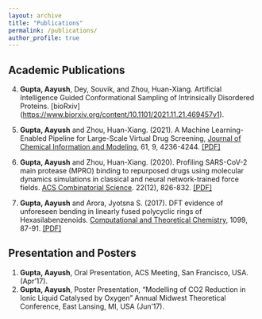 ```yaml
---
layout: archive
title: "Publications"
permalink: /publications/
author_profile: true
---
```


## Academic Publications
4. **Gupta, Aayush**, Dey, Souvik, and Zhou, Huan-Xiang. Artificial Intelligence Guided Conformational Sampling of Intrinsically Disordered Proteins. [bioRxiv] (https://www.biorxiv.org/content/10.1101/2021.11.21.469457v1).

3. **Gupta, Aayush** and Zhou, Huan-Xiang. (2021). A Machine Learning-Enabled Pipeline for Large-Scale Virtual Drug Screening, [Journal of Chemical Information and Modeling](https://pubs.acs.org/doi/10.1021/acs.jcim.1c00710), 61, 9, 4236-4244.
[[PDF]](https://aaayushg.github.io/files/jcim.pdf)

2. **Gupta, Aayush** and Zhou, Huan-Xiang. (2020). Profiling SARS-CoV-2 main protease (MPRO) binding to repurposed drugs using molecular dynamics simulations in classical and neural network-trained force fields. [ACS Combinatorial Science](https://pubs.acs.org/doi/abs/10.1021/acscombsci.0c00140). 22(12), 826-832.
[[PDF]](https://aaayushg.github.io/files/acscomb.pdf)

1. **Gupta, Aayush** and Arora, Jyotsna S. (2017). DFT evidence of unforeseen bending in linearly fused polycyclic rings of Hexasilabenzenoids. [Computational and Theoretical Chemistry](https://www.sciencedirect.com/science/article/abs/pii/S2210271X16304492), 1099, 87-91.
[[PDF]](https://aaayushg.github.io/files/Silicene.pdf)

## Presentation and Posters

1. **Gupta, Aayush**, Oral Presentation, ACS Meeting, San Francisco, USA. (Apr’17).
2. **Gupta, Aayush**, Poster Presentation, “Modelling of CO2 Reduction in Ionic Liquid Catalysed by Oxygen” Annual
Midwest Theoretical Conference, East Lansing, MI, USA (Jun’17).

